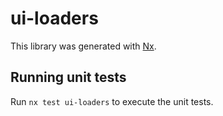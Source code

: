 # ui-loaders

This library was generated with [Nx](https://nx.dev).

## Running unit tests

Run `nx test ui-loaders` to execute the unit tests.

